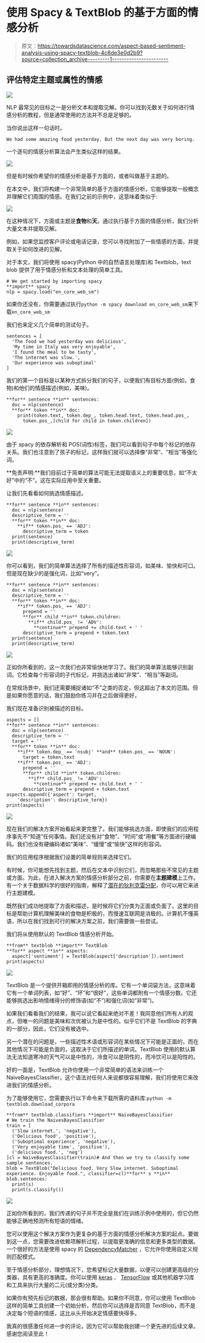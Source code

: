# 使用 Spacy & TextBlob 的基于方面的情感分析

> 原文：<https://towardsdatascience.com/aspect-based-sentiment-analysis-using-spacy-textblob-4c8de3e0d2b9?source=collection_archive---------1----------------------->

## 评估特定主题或属性的情感

![](img/19f72de8566f5c29b6cd653fd3e7c59e.png)

NLP 最常见的目标之一是分析文本和提取见解。你可以找到无数关于如何进行情感分析的教程，但是通常使用的方法并不总是足够的。

当你说出这样一句话时。

`We had some amazing food yesterday. But the next day was very boring.`

一个逐句的情感分析算法会产生类似这样的结果。

![](img/0e1c1c1ea143b3ece418b610c7da59a2.png)

但是有时候你希望你的情感分析是基于方面的，或者叫做基于主题的。

在本文中，我们将构建一个非常简单的基于方面的情感分析，它能够提取一般概念并理解它们周围的情感。在我们之前的示例中，这意味着类似于:

![](img/5c17f912969dc0e37447440b53c96bc3.png)

在这种情况下，方面或主题是**食物**和**天**。通过执行基于方面的情感分析，我们分析大量文本并提取见解。

例如，如果您监控客户评论或电话记录，您可以寻找附加了一些情感的方面，并提取关于如何改进的见解。

对于本文，我们将使用 spacy(Python 中的自然语言处理库)和 Textblob，text blob 提供了用于情感分析和文本处理的简单工具。

```
# We get started by importing spacy
**import** spacy
nlp = spacy.load("en_core_web_sm")
```

如果你还没有，你需要通过执行`python -m spacy download en_core_web_sm`来下载`en_core_web_sm`

我们也来定义几个简单的测试句子。

```
sentences = [
  'The food we had yesterday was delicious',
  'My time in Italy was very enjoyable',
  'I found the meal to be tasty',
  'The internet was slow.',
  'Our experience was suboptimal'
]
```

我们的第一个目标是以某种方式拆分我们的句子，以便我们有目标方面(例如，食物)和他们的情感描述(例如，美味)。

```
**for** sentence **in** sentences:
  doc = nlp(sentence)
  **for** token **in** doc:
    print(token.text, token.dep_, token.head.text, token.head.pos_,
      token.pos_,[child for child in token.children])
```

![](img/5a0d492e386a21843f0d19ae6c7a17c7.png)

由于 spacy 的依存解析和 POS(词性)标签，我们可以看到句子中每个标记的依存关系。我们也注意到了孩子的标记，这样我们就可以选择像“非常”、“相当”等强化词。

**免责声明:**我们目前过于简单的算法可能无法提取语义上的重要信息，如“不太好”中的“不”。这在实际应用中至关重要。

让我们先看看如何挑选情感描述。

```
**for** sentence **in** sentences:
  doc = nlp(sentence)
  descriptive_term = ''
  **for** token **in** doc:
    **if** token.pos_ == 'ADJ':
      descriptive_term = token
  print(sentence)
  print(descriptive_term)
```

![](img/c79a077d6d3f1b3ea4c7e140cd07eac7.png)

你可以看到，我们的简单算法选择了所有的描述性形容词，如美味、愉快和可口。但是现在缺少的是强化词，比如“very”。

```
**for** sentence **in** sentences:
  doc = nlp(sentence)
  descriptive_term = ''
  **for** token **in** doc:
    **if** token.pos_ == 'ADJ':
      prepend = ''
      **for** child **in** token.children:
        **if** child.pos_ != 'ADV':
          **continue** prepend += child.text + ' '
      descriptive_term = prepend + token.text
  print(sentence)
  print(descriptive_term)
```

![](img/4651f9407b891bfd0832354af5940809.png)

正如你所看到的，这一次我们也非常愉快地学习了。我们的简单算法能够识别副词。它检查每个形容词的子代标记，并挑选出诸如“非常”、“相当”等副词。

在常规场景中，我们还需要捕捉诸如“不”之类的否定，但这超出了本文的范围。但是如果你愿意的话，我们鼓励你练习并在之后做得更好。

我们现在准备识别被描述的目标。

```
aspects = []
**for** sentence **in** sentences:
  doc = nlp(sentence)
  descriptive_term = ''
  target = ''
  **for** token **in** doc:
    **if** token.dep_ == 'nsubj' **and** token.pos_ == 'NOUN':
      target = token.text
    **if** token.pos_ == 'ADJ':
      prepend = ''
      **for** child **in** token.children:
        **if** child.pos_ != 'ADV':
          **continue** prepend += child.text + ' '
      descriptive_term = prepend + token.text aspects.append({'aspect': target,
    'description': descriptive_term})
print(aspects)
```

![](img/fa2c5fc72537a151f1712d6d1fcc9050.png)

现在我们的解决方案开始看起来更完整了。我们能够挑选方面，即使我们的应用程序事先不“知道”任何事情。我们还没有对“食物”、“时间”或“用餐”等方面进行硬编码。我们也没有硬编码诸如“美味”、“缓慢”或“愉快”这样的形容词。

我们的应用程序根据我们设置的简单规则来选择它们。

有时候，你可能想先找到主题，然后在文本中识别它们，而忽略那些不常见的主题或方面。为此，在进入解决方案的情感分析部分之前，你需要在**主题建模**上工作。有一个关于数据科学的很好的指南，解释了[潜在的狄利克雷分配](/topic-modeling-and-latent-dirichlet-allocation-in-python-9bf156893c24)，你可以用它来进行主题建模。

既然我们成功地提取了方面和描述，是时候将它们分类为正面或负面了。这里的目标是帮助计算机理解美味的食物是积极的，而慢速互联网是消极的。计算机不懂英语，所以在我们找到可行的解决方案之前，我们需要做一些尝试。

我们将从使用默认的 TextBlob 情感分析开始。

```
**from** textblob **import** TextBlob
**for** aspect **in** aspects:
  aspect['sentiment'] = TextBlob(aspect['description']).sentiment
print(aspects)
```

![](img/62fd4bf7bc30ad21cfa996cff513fec4.png)

TextBlob 是一个提供开箱即用的情感分析的库。它有一个单词袋方法，这意味着它有一个单词列表，如“好”、“坏”和“很好”，这些单词都附有一个情感分数。它还能够挑选出影响情绪得分的修饰语(如“不”)和强化词(如“非常”)。

如果我们看看我们的结果，我可以说它看起来绝对不差！我同意他们所有人的观点，但唯一的问题是美味和次优被认为是中性的。似乎它们不是 TextBlob 的字典的一部分，因此，它们没有被选中。

另一个潜在的问题是，一些描述性术语或形容词在某些情况下可能是正面的，而在其他情况下可能是负面的，这取决于它们所描述的单词。TextBlob 使用的默认算法无法知道寒冷的天气可以是中性的，冷食可以是阴性的，而冷饮可以是阳性的。

好的一面是，TextBlob 允许你使用一个非常简单的语法来训练一个 NaiveBayesClassifier，这个语法对任何人来说都很容易理解，我们将使用它来改进我们的情感分析。

为了能够使用它，您需要执行以下命令来下载所需的语料库:`python -m textblob.download_corpora`

```
**from** textblob.classifiers **import** NaiveBayesClassifier
# We train the NaivesBayesClassifier
train = [
  ('Slow internet.', 'negative'),
  ('Delicious food', 'positive'),
  ('Suboptimal experience', 'negative'),
  ('Very enjoyable time', 'positive'),
  ('delicious food.', 'neg')
]cl = NaiveBayesClassifier(train)# And then we try to classify some sample sentences.
blob = TextBlob("Delicious food. Very Slow internet. Suboptimal experience. Enjoyable food.", classifier=cl)**for** s **in** blob.sentences:
  print(s)
  print(s.classify())
```

![](img/3b064ab858b39be9cab186dc47a0181d.png)

正如你所看到的，我们传递的句子并不完全是我们在训练示例中使用的，但它仍然能够正确地预测所有短语的情绪。

您可以使用这个解决方案作为更复杂的基于方面的情感分析解决方案的起点。要做到这一点，您需要改进依赖项解析过程，以提取更准确的信息和更多类型的数据。一个很好的方法是使用 spacy 的 [DependencyMatcher](https://spacy.io/usage/rule-based-matching#dependencymatcher) ，它允许你使用自定义规则匹配模式。

至于情感分析部分，理想情况下，您希望标记大量数据，以便可以创建更高级的分类器，具有更高的准确度。你可以使用 [keras](https://keras.io/) 、 [TensorFlow](https://www.tensorflow.org/) 或其他机器学习库和工具来执行大量的二元(或分类)分类。

如果你有预先标记的数据，那会很有帮助。如果你不同意，你可以使用 TextBlob 这样的简单工具创建一个初始分析，然后你可以选择是否同意 TextBlob，而不是决定每个短语的情感，这比从头开始决定情感要快得多。

我真的很感激任何进一步的评论，因为它可以帮助我创建一个更先进的后续文章。感谢您阅读至此！